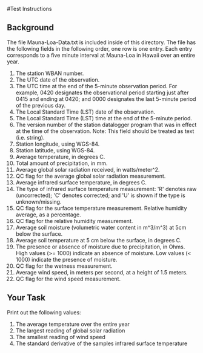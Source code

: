 
#Test Instructions

## Background 
The file Mauna-Loa-Data.txt is included inside of this directory. The file has the following fields in the following 
order, one row is one entry. Each entry corresponds to a five minute interval at Mauna-Loa in Hawaii over an entire 
year.

1. The station WBAN number.
2. The UTC date of the observation.
3. The UTC time at the end of the 5-minute observation period. For example, 0420 designates the observational
period starting just after 0415 and ending at 0420; and 0000 designates the last 5-minute period of the previous day.
4. The Local Standard Time (LST) date of the observation.
5. The Local Standard Time (LST) time at the end of the 5-minute period.
6. The version number of the station datalogger program that was in effect at the time of the observation.
Note: This field should be treated as text (i.e. string).
7. Station longitude, using WGS-84.
8. Station latitude, using WGS-84.
9. Average temperature, in degrees C.
10. Total amount of precipitation, in mm.
11. Average global solar radiation received, in watts/meter^2.
12. QC flag for the average global solar radiation measurement.
13. Average infrared surface temperature, in degrees C.
14. The type of infrared surface temperature measurement: 'R' denotes raw (uncorrected); 'C' denotes corrected;
and 'U' is shown if the type is unknown/missing.
15. QC flag for the surface temperature measurement.
 Relative humidity average, as a percentage.
16. QC flag for the relative humidity measurement.
17. Average soil moisture (volumetric water content in m^3/m^3) at 5cm below the surface.
18. Average soil temperature at 5 cm below the surface, in degrees C.
19. The presence or absence of moisture due to precipitation, in Ohms. High values (>= 1000) indicate an
absence of moisture.  Low values (< 1000) indicate the presence of moisture.
20. QC flag for the wetness measurement.
21. Average wind speed, in meters per second, at a height of 1.5 meters.
22. QC flag for the wind speed measurement.

## Your Task

Print out the following values:

1. The average temperature over the entire year
2. The largest reading of global solar radiation
3. The smallest reading of wind speed
4. The standard derivative of the samples infrared surface temperature

